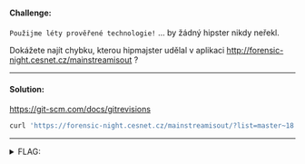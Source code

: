 #### Challenge:

`Použijme léty prověřené technologie!` ... by žádný hipster nikdy neřekl.

Dokážete najít chybku, kterou hipmajster udělal v aplikaci http://forensic-night.cesnet.cz/mainstreamisout ?

---

#### Solution:

https://git-scm.com/docs/gitrevisions

```bash
curl 'https://forensic-night.cesnet.cz/mainstreamisout/?list=master~18' 2>/dev/null | grep 'flag'
```

---

<details><summary>FLAG:</summary>

```
flag{Linus_Torvalds-5047}
```

</details>

